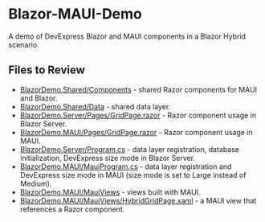 # Blazor-MAUI-Demo
A demo of DevExpress Blazor and MAUI components in a Blazor Hybrid scenario.

## Files to Review

* [BlazorDemo.Shared/Components](./BlazorDemo.Shared/Components) - shared Razor components for MAUI and Blazor.
* [BlazorDemo.Shared/Data](./BlazorDemo.Shared/Data) - shared data layer.
* [BlazorDemo.Server/Pages/GridPage.razor](./BlazorDemo.Server/Pages/GridPage.razor) - Razor component usage in Blazor Server.
* [BlazorDemo.MAUI/Pages/GridPage.razor](./BlazorDemo.MAUI/Pages/GridPage.razor) - Razor component usage in MAUI.
* [BlazorDemo.Server/Program.cs](./BlazorDemo.Server/Program.cs) - data layer registration, database initialization, DevExpress size mode in Blazor Server.
* [BlazorDemo.MAUI/MauiProgram.cs](./BlazorDemo.MAUI/MauiProgram.cs) - data layer registration and DevExpress size mode in MAUI (size mode is set to Large instead of Medium).
* [BlazorDemo.MAUI/MauiViews](./BlazorDemo.MAUI/MauiViews) - views built with MAUI.
* [BlazorDemo.MAUI/MauiViews/HybridGridPage.xaml](./BlazorDemo.MAUI/MauiViews/HybridGridPage.xaml) - a MAUI view that references a Razor component.
